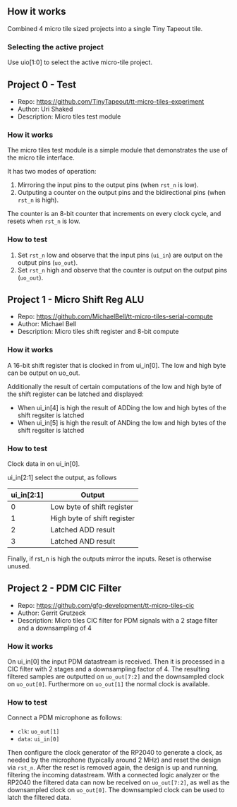 <!---

This file is used to generate your project datasheet. Please fill in the information below and delete any unused
sections.

You can also include images in this folder and reference them in the markdown. Each image must be less than
512 kb in size, and the combined size of all images must be less than 1 MB.
-->

## How it works

Combined 4 micro tile sized projects into a single Tiny Tapeout tile.

### Selecting the active project

Use uio[1:0] to select the active micro-tile project.

## Project 0 - Test

* Repo: https://github.com/TinyTapeout/tt-micro-tiles-experiment
* Author: Uri Shaked
* Description: Micro tiles test module

### How it works

The micro tiles test module is a simple module that demonstrates the use of the micro tile interface.

It has two modes of operation:

1. Mirroring the input pins to the output pins (when `rst_n` is low).
3. Outputing a counter on the output pins and the bidirectional pins (when `rst_n` is high).

The counter is an 8-bit counter that increments on every clock cycle, and resets when `rst_n` is low.

### How to test

1. Set `rst_n` low and observe that the input pins (`ui_in`) are output on the output pins (`uo_out`).
2. Set `rst_n` high and observe that the counter is output on the output pins (`uo_out`).

## Project 1 - Micro Shift Reg ALU

* Repo: https://github.com/MichaelBell/tt-micro-tiles-serial-compute
* Author: Michael Bell
* Description: Micro tiles shift register and 8-bit compute

### How it works

A 16-bit shift register that is clocked in from ui_in[0].  The low and high byte can be output on uo_out.

Additionally the result of certain computations of the low and high byte of the shift register can be latched and displayed:

- When ui_in[4] is high the result of ADDing the low and high bytes of the shift regsiter is latched
- When ui_in[5] is high the result of ANDing the low and high bytes of the shift regsiter is latched

### How to test

Clock data in on ui_in[0].

ui_in[2:1] select the output, as follows

| ui_in[2:1] | Output                      |
|------------|-----------------------------|
| 0          | Low byte of shift register  |
| 1          | High byte of shift register |
| 2          | Latched ADD result          |
| 3          | Latched AND result          |

Finally, if rst_n is high the outputs mirror the inputs.  Reset is otherwise unused.

## Project 2 - PDM CIC Filter
* Repo: https://github.com/gfg-development/tt-micro-tiles-cic
* Author: Gerrit Grutzeck
* Description: Micro tiles CIC filter for PDM signals with a 2 stage filter and a downsampling of 4

### How it works 
On ui_in[0] the input PDM datastream is received. Then it is processed in a CIC filter with 2 stages and a downsampling factor of 4. 
The resulting filtered samples are outputted on `uo_out[7:2]` and the downsampled clock on `uo_out[0]`. Furthermore on `uo_out[1]` the normal clock is available. 

### How to test
Connect a PDM microphone as follows:
- `clk`: `uo_out[1]`
- `data`: `ui_in[0]`

Then configure the clock generator of the RP2040 to generate a clock, as needed by the microphone (typically around 2 MHz) and reset the design via `rst_n`. 
After the reset is removed again, the design is up and running, filtering the incoming datastream.
With a connected logic analyzer or the RP2040 the filtered data can now be received on `uo_out[7:2]`, as well as the downsampled clock on `uo_out[0]`.
The downsampled clock can be used to latch the filtered data. 
